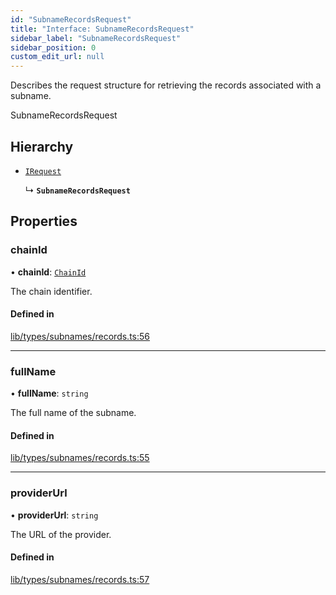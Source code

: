 ```yaml
---
id: "SubnameRecordsRequest"
title: "Interface: SubnameRecordsRequest"
sidebar_label: "SubnameRecordsRequest"
sidebar_position: 0
custom_edit_url: null
---
```


Describes the request structure for retrieving the records associated with a subname.

 SubnameRecordsRequest

## Hierarchy

- [`IRequest`](IRequest.md)

  ↳ **`SubnameRecordsRequest`**

## Properties

### chainId

• **chainId**: [`ChainId`](../modules.md#chainid)

The chain identifier.

#### Defined in

[lib/types/subnames/records.ts:56](https://github.com/JustaName-id/JustaName-sdk/blob/1dd4ff6/packages/@justaname.id/sdk/src/lib/types/subnames/records.ts#L56)

___

### fullName

• **fullName**: `string`

The full name of the subname.

#### Defined in

[lib/types/subnames/records.ts:55](https://github.com/JustaName-id/JustaName-sdk/blob/1dd4ff6/packages/@justaname.id/sdk/src/lib/types/subnames/records.ts#L55)

___

### providerUrl

• **providerUrl**: `string`

The URL of the provider.

#### Defined in

[lib/types/subnames/records.ts:57](https://github.com/JustaName-id/JustaName-sdk/blob/1dd4ff6/packages/@justaname.id/sdk/src/lib/types/subnames/records.ts#L57)
